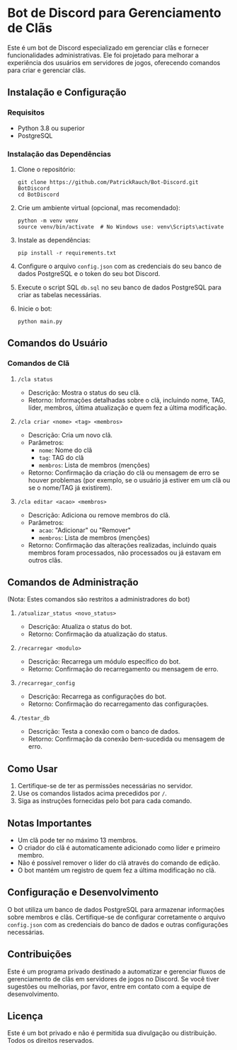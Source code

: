 # Bot de Discord para Gerenciamento de Clãs

Este é um bot de Discord especializado em gerenciar clãs e fornecer funcionalidades administrativas. Ele foi projetado para melhorar a experiência dos usuários em servidores de jogos, oferecendo comandos para criar e gerenciar clãs.

## Instalação e Configuração

### Requisitos

- Python 3.8 ou superior
- PostgreSQL

### Instalação das Dependências

1. Clone o repositório:
   ```
   git clone https://github.com/PatrickRauch/Bot-Discord.git BotDiscord
   cd BotDiscord
   ```

2. Crie um ambiente virtual (opcional, mas recomendado):
   ```
   python -m venv venv
   source venv/bin/activate  # No Windows use: venv\Scripts\activate
   ```

3. Instale as dependências:
   ```
   pip install -r requirements.txt
   ```

4. Configure o arquivo `config.json` com as credenciais do seu banco de dados PostgreSQL e o token do seu bot Discord.

5. Execute o script SQL `db.sql` no seu banco de dados PostgreSQL para criar as tabelas necessárias.

6. Inicie o bot:
   ```
   python main.py
   ```

## Comandos do Usuário

### Comandos de Clã

1. `/cla status`
   - Descrição: Mostra o status do seu clã.
   - Retorno: Informações detalhadas sobre o clã, incluindo nome, TAG, líder, membros, última atualização e quem fez a última modificação.

2. `/cla criar <nome> <tag> <membros>`
   - Descrição: Cria um novo clã.
   - Parâmetros:
     - `nome`: Nome do clã
     - `tag`: TAG do clã
     - `membros`: Lista de membros (menções)
   - Retorno: Confirmação da criação do clã ou mensagem de erro se houver problemas (por exemplo, se o usuário já estiver em um clã ou se o nome/TAG já existirem).

3. `/cla editar <acao> <membros>`
   - Descrição: Adiciona ou remove membros do clã.
   - Parâmetros:
     - `acao`: "Adicionar" ou "Remover"
     - `membros`: Lista de membros (menções)
   - Retorno: Confirmação das alterações realizadas, incluindo quais membros foram processados, não processados ou já estavam em outros clãs.

## Comandos de Administração

(Nota: Estes comandos são restritos a administradores do bot)

1. `/atualizar_status <novo_status>`
   - Descrição: Atualiza o status do bot.
   - Retorno: Confirmação da atualização do status.

2. `/recarregar <modulo>`
   - Descrição: Recarrega um módulo específico do bot.
   - Retorno: Confirmação do recarregamento ou mensagem de erro.

3. `/recarregar_config`
   - Descrição: Recarrega as configurações do bot.
   - Retorno: Confirmação do recarregamento das configurações.

4. `/testar_db`
   - Descrição: Testa a conexão com o banco de dados.
   - Retorno: Confirmação da conexão bem-sucedida ou mensagem de erro.

## Como Usar

1. Certifique-se de ter as permissões necessárias no servidor.
2. Use os comandos listados acima precedidos por `/`.
3. Siga as instruções fornecidas pelo bot para cada comando.

## Notas Importantes

- Um clã pode ter no máximo 13 membros.
- O criador do clã é automaticamente adicionado como líder e primeiro membro.
- Não é possível remover o líder do clã através do comando de edição.
- O bot mantém um registro de quem fez a última modificação no clã.

## Configuração e Desenvolvimento

O bot utiliza um banco de dados PostgreSQL para armazenar informações sobre membros e clãs. Certifique-se de configurar corretamente o arquivo `config.json` com as credenciais do banco de dados e outras configurações necessárias.

## Contribuições

Este é um programa privado destinado a automatizar e gerenciar fluxos de gerenciamento de clãs em servidores de jogos no Discord. Se você tiver sugestões ou melhorias, por favor, entre em contato com a equipe de desenvolvimento.

## Licença

Este é um bot privado e não é permitida sua divulgação ou distribuição. Todos os direitos reservados.
